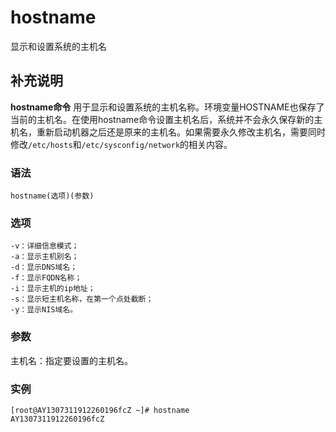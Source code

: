 hostname
===

显示和设置系统的主机名

## 补充说明

**hostname命令** 用于显示和设置系统的主机名称。环境变量HOSTNAME也保存了当前的主机名。在使用hostname命令设置主机名后，系统并不会永久保存新的主机名，重新启动机器之后还是原来的主机名。如果需要永久修改主机名，需要同时修改`/etc/hosts`和`/etc/sysconfig/network`的相关内容。

### 语法  

```
hostname(选项)(参数)
```

### 选项  

```
-v：详细信息模式；
-a：显示主机别名；
-d：显示DNS域名；
-f：显示FQDN名称；
-i：显示主机的ip地址；
-s：显示短主机名称，在第一个点处截断；
-y：显示NIS域名。
```

### 参数  

主机名：指定要设置的主机名。

### 实例  

```
[root@AY1307311912260196fcZ ~]# hostname
AY1307311912260196fcZ
```


<!-- Linux命令行搜索引擎：https://jaywcjlove.github.io/linux-command/ -->
